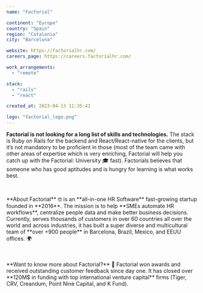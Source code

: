 ```yaml
---
name: "Factorial"

continent: "Europe"
country: "Spain"
region: "Catalonia"
city: "Barcelona"

website: https://factorialhr.com/
careers_page: https://careers.factorialhr.com/

work_arrangements:
  - "remote"

stack:
  - "rails"
  - "react"

created_at: 2023-04-13 11:35:41

logo: "factorial_logo.png"
---
```


**Factorial is not looking for a long list of skills and technologies.** The stack is Ruby on Rails for the backend and React/React-native for the clients, but it’s not mandatory to be proficient in those (most of the team came with other areas of expertise which is very enriching, Factorial will help you catch up with the Factorial: University 🎓 fast). Factorials believes that someone who has good aptitudes and is hungry for learning is what works best.

<p><br></p>
**About Factorial** 🤓 is an **all-in-one HR Software** fast-growing startup founded in **2016**. The mission is to help **SMEs automate HR workflows**, centralize people data and make better business decisions. Currently, serves thousands of customers in over 60 countries all over the world and across industries, it has built a super diverse and multicultural team of **over +900 people** in Barcelona, Brazil, Mexico, and EEUU offices. 🌍

<p><br></p>
**Want to know more about Factorial?** 👀 Factorial won awards and received outstanding customer feedback since day one. It has closed over **120M$ in funding with top international venture capital** firms (Tiger, CRV, Creandum, Point Nine Capital, and K Fund).

